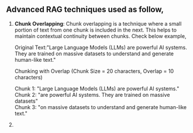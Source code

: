 ## Advanced RAG techniques used as follow,
1. **Chunk Overlapping**: Chunk overlapping is a technique where a small portion of text from one chunk is included in the next. This helps to maintain contextual continuity between chunks. Check below example,
   
   Original Text:"Large Language Models (LLMs) are powerful AI systems. They are trained on massive datasets to understand and generate human-like text."
  
   Chunking with Overlap (Chunk Size = 20 characters, Overlap = 10 characters)
  
   Chunk 1: "Large Language Models (LLMs) are powerful AI systems."  
   Chunk 2: "are powerful AI systems. They are trained on massive datasets"  
   Chunk 3: "on massive datasets to understand and generate human-like text."

2. 
